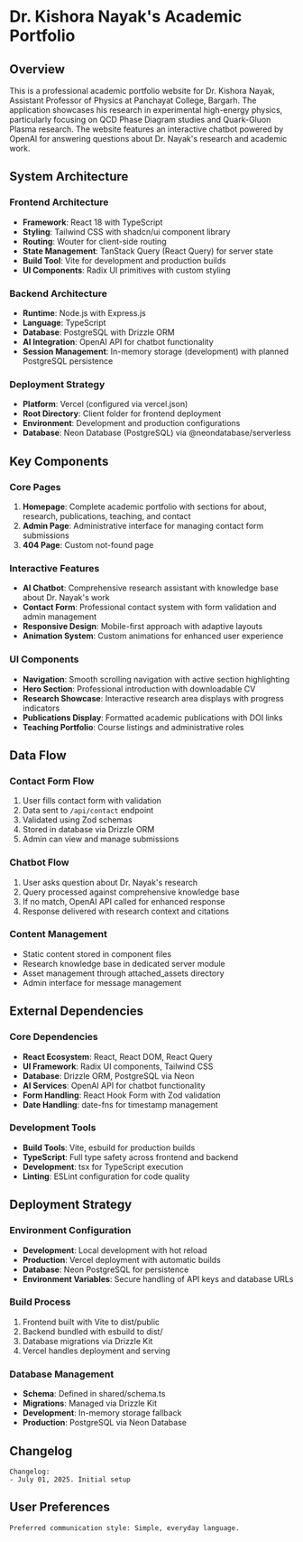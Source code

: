 # Dr. Kishora Nayak's Academic Portfolio

## Overview

This is a professional academic portfolio website for Dr. Kishora Nayak, Assistant Professor of Physics at Panchayat College, Bargarh. The application showcases his research in experimental high-energy physics, particularly focusing on QCD Phase Diagram studies and Quark-Gluon Plasma research. The website features an interactive chatbot powered by OpenAI for answering questions about Dr. Nayak's research and academic work.

## System Architecture

### Frontend Architecture
- **Framework**: React 18 with TypeScript
- **Styling**: Tailwind CSS with shadcn/ui component library
- **Routing**: Wouter for client-side routing
- **State Management**: TanStack Query (React Query) for server state
- **Build Tool**: Vite for development and production builds
- **UI Components**: Radix UI primitives with custom styling

### Backend Architecture
- **Runtime**: Node.js with Express.js
- **Language**: TypeScript
- **Database**: PostgreSQL with Drizzle ORM
- **AI Integration**: OpenAI API for chatbot functionality
- **Session Management**: In-memory storage (development) with planned PostgreSQL persistence

### Deployment Strategy
- **Platform**: Vercel (configured via vercel.json)
- **Root Directory**: Client folder for frontend deployment
- **Environment**: Development and production configurations
- **Database**: Neon Database (PostgreSQL) via @neondatabase/serverless

## Key Components

### Core Pages
1. **Homepage**: Complete academic portfolio with sections for about, research, publications, teaching, and contact
2. **Admin Page**: Administrative interface for managing contact form submissions
3. **404 Page**: Custom not-found page

### Interactive Features
- **AI Chatbot**: Comprehensive research assistant with knowledge base about Dr. Nayak's work
- **Contact Form**: Professional contact system with form validation and admin management
- **Responsive Design**: Mobile-first approach with adaptive layouts
- **Animation System**: Custom animations for enhanced user experience

### UI Components
- **Navigation**: Smooth scrolling navigation with active section highlighting
- **Hero Section**: Professional introduction with downloadable CV
- **Research Showcase**: Interactive research area displays with progress indicators
- **Publications Display**: Formatted academic publications with DOI links
- **Teaching Portfolio**: Course listings and administrative roles

## Data Flow

### Contact Form Flow
1. User fills contact form with validation
2. Data sent to `/api/contact` endpoint
3. Validated using Zod schemas
4. Stored in database via Drizzle ORM
5. Admin can view and manage submissions

### Chatbot Flow
1. User asks question about Dr. Nayak's research
2. Query processed against comprehensive knowledge base
3. If no match, OpenAI API called for enhanced response
4. Response delivered with research context and citations

### Content Management
- Static content stored in component files
- Research knowledge base in dedicated server module
- Asset management through attached_assets directory
- Admin interface for message management

## External Dependencies

### Core Dependencies
- **React Ecosystem**: React, React DOM, React Query
- **UI Framework**: Radix UI components, Tailwind CSS
- **Database**: Drizzle ORM, PostgreSQL via Neon
- **AI Services**: OpenAI API for chatbot functionality
- **Form Handling**: React Hook Form with Zod validation
- **Date Handling**: date-fns for timestamp management

### Development Tools
- **Build Tools**: Vite, esbuild for production builds
- **TypeScript**: Full type safety across frontend and backend
- **Development**: tsx for TypeScript execution
- **Linting**: ESLint configuration for code quality

## Deployment Strategy

### Environment Configuration
- **Development**: Local development with hot reload
- **Production**: Vercel deployment with automatic builds
- **Database**: Neon PostgreSQL for persistence
- **Environment Variables**: Secure handling of API keys and database URLs

### Build Process
1. Frontend built with Vite to dist/public
2. Backend bundled with esbuild to dist/
3. Database migrations via Drizzle Kit
4. Vercel handles deployment and serving

### Database Management
- **Schema**: Defined in shared/schema.ts
- **Migrations**: Managed via Drizzle Kit
- **Development**: In-memory storage fallback
- **Production**: PostgreSQL via Neon Database

## Changelog

```
Changelog:
- July 01, 2025. Initial setup
```

## User Preferences

```
Preferred communication style: Simple, everyday language.
```